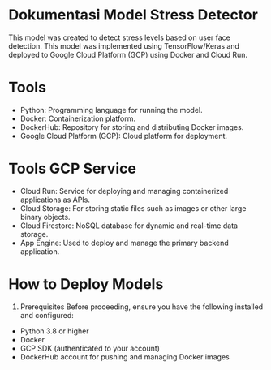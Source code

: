 # Dokumentasi Model Stress Detector

This model was created to detect stress levels based on user face detection. This model was implemented using TensorFlow/Keras and deployed to Google Cloud Platform (GCP) using Docker and Cloud Run.

# Tools

- Python: Programming language for running the model.
- Docker: Containerization platform.
- DockerHub: Repository for storing and distributing Docker images.
-  Google Cloud Platform (GCP): Cloud platform for deployment.
# Tools GCP Service
- Cloud Run: Service for deploying and managing containerized applications as APIs.
- Cloud Storage: For storing static files such as images or other large binary objects.
- Cloud Firestore: NoSQL database for dynamic and real-time data storage.
- App Engine: Used to deploy and manage the primary backend application.

# How to Deploy Models
1. Prerequisites
Before proceeding, ensure you have the following installed and configured:

- Python 3.8 or higher
- Docker
- GCP SDK (authenticated to your account)
- DockerHub account for pushing and managing Docker images
